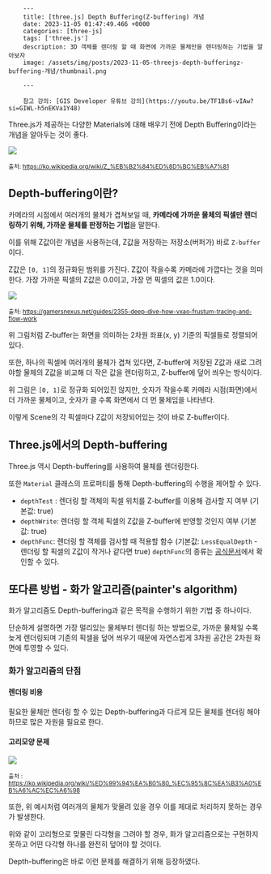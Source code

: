 

        ---
        title: [three.js] Depth Buffering(Z-buffering) 개념
        date: 2023-11-05 01:47:49.466 +0000
        categories: [three-js]
        tags: ['three.js']
        description: 3D 객체를 렌더링 할 때 화면에 가까운 물체만을 렌더링하는 기법을 알아보자
        image: /assets/img/posts/2023-11-05-threejs-depth-bufferingz-buffering-개념/thumbnail.png
        
        ---

        참고 강의: [GIS Developer 유튜브 강의](https://youtu.be/TF1Bs6-vIAw?si=GIWL-h5nEKVa1Y48)



Three.js가 제공하는 다양한 Materials에 대해 배우기 전에 Depth Buffering이라는 개념을 알아두는 것이 좋다.

![](/assets/img/posts/2023-11-05-threejs-depth-bufferingz-buffering-개념/img0.png)

<small>출처: https://ko.wikipedia.org/wiki/Z_%EB%B2%84%ED%8D%BC%EB%A7%81</small>

## Depth-buffering이란?

카메라의 시점에서 여러개의 물체가 겹쳐보일 때, **카메라에 가까운 물체의 픽셀만 렌더링하기 위해, 가까운 물체를 판정하는 기법**을 말한다.

이를 위해 Z값이란 개념을 사용하는데, Z값을 저장하는 저장소(버퍼가) 바로 `Z-buffer`이다. 

Z값은 `[0, 1]`의 정규화된 범위를 가진다.
Z값이 작을수록 카메라에 가깝다는 것을 의미한다. 
가장 가까운 픽셀의 Z값은 0.0이고, 가장 먼 픽셀의 값은 1.0이다.

![](/assets/img/posts/2023-11-05-threejs-depth-bufferingz-buffering-개념/img1.png)

<small>출처: https://gamersnexus.net/guides/2355-deep-dive-how-vxao-frustum-tracing-and-flow-work</small>

위 그림처럼 Z-buffer는 화면을 의미하는 2차원 좌표(x, y) 기준의 픽셀들로 정렬되어 있다.

또한, 하나의 픽셀에 여러개의 물체가 겹쳐 있다면, Z-buffer에 저장된 Z값과 새로 그려야할 물체의 Z값을 비교해 더 작은 값을 렌더링하고, Z-buffer에 덮어 씌우는 방식이다.

위 그림은 `[0, 1]`로 정규화 되어있진 않지만, 숫자가 작을수록 카메라 시점(화면)에서 더 가까운 물체이고, 숫자가 클 수록 화면에서 더 먼 물체임을 나타낸다.

이렇게 Scene의 각 픽셀마다 Z값이 저장되어있는 것이 바로 Z-buffer이다.

## Three.js에서의 Depth-buffering

Three.js 역시 Depth-buffering를 사용하여 물체를 렌더링한다.

또한 `Material` 클래스의 프로퍼티를 통해 Depth-buffering의 수행을 제어할 수 있다.

- `depthTest` : 렌더링 할 객체의 픽셀 위치를 Z-buffer를 이용해 검사할 지 여부 (기본값: true)
- `depthWrite`: 렌더링 할 객체 픽셀의 Z값을 Z-buffer에 반영할 것인지 여부 (기본값: true)
- `depthFunc`: 렌더링 할 객체를 검사할 때 적용할 함수 
(기본값: `LessEqualDepth` - 렌더링 할 픽셀의 Z값이 작거나 같다면 true)
`depthFunc`의 종류는 [공식문서](https://threejs.org/docs/index.html#api/en/constants/Materials)에서 확인할 수 있다.

## 또다른 방법 - 화가 알고리즘(painter's algorithm)

화가 알고리즘도 Depth-buffering과 같은 목적을 수행하기 위한 기법 중 하나이다.

단순하게 설명하면 가장 멀리있는 물체부터 렌더링 하는 방법으로, 가까운 물체일 수록 늦게 렌더링되며 기존의 픽셀을 덮어 씌우기 때문에 자연스럽게 3차원 공간은 2차원 화면에 투영할 수 있다.

### 화가 알고리즘의 단점

#### 렌더링 비용
필요한 물체만 렌더링 할 수 있는 Depth-buffering과 다르게 모든 물체를 렌더링 해야하므로 많은 자원을 필요로 한다.

#### 고리모양 문제
![](/assets/img/posts/2023-11-05-threejs-depth-bufferingz-buffering-개념/img2.png)

<small>출처 : https://ko.wikipedia.org/wiki/%ED%99%94%EA%B0%80_%EC%95%8C%EA%B3%A0%EB%A6%AC%EC%A6%98</small>

또한, 위 예시처럼 여러개의 물체가 맞물려 있을 경우 이를 제대로 처리하지 못하는 경우가 발생한다.

위와 같이 고리형으로 맞물린 다각형을 그려야 할 경우, 화가 알고리즘으로는 구현하지 못하고 어떤 다각형 하나를 완전히 덮어야 할 것이다.

Depth-buffering은 바로 이런 문제를 해결하기 위해 등장하였다.


        